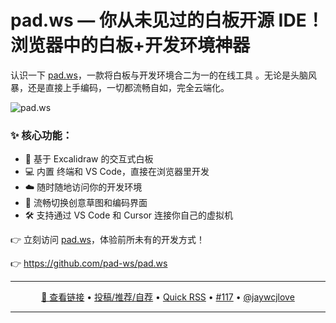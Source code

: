 pad.ws — 你从未见过的白板开源 IDE！浏览器中的白板+开发环境神器
===

认识一下 [pad.ws](https://github.com/pad-ws/pad.ws)，一款将白板与开发环境合二为一的在线工具 。无论是头脑风暴，还是直接上手编码，一切都流畅自如，完全云端化。

![pad.ws](https://github.com/user-attachments/assets/8863bcbb-4236-4eda-a92e-74d1a5ad6c39)

### ✨ 核心功能：

- 🎨 基于 Excalidraw 的交互式白板
- 💻 内置 终端和 VS Code，直接在浏览器里开发
- ☁️ 随时随地访问你的开发环境
- 🔄 流畅切换创意草图和编码界面
- 🛠️ 支持通过 VS Code 和 Cursor 连接你自己的虚拟机

👉 立刻访问 [pad.ws](https://pad.ws/)，体验前所未有的开发方式！

👉 https://github.com/pad-ws/pad.ws

---

<p align="center">
<a href="https://github.com/pad-ws/pad.ws" target="_blank">🔗 查看链接</a> • 
<a href="https://github.com/jaywcjlove/quick-rss/issues/new/choose" target="_blank">投稿/推荐/自荐</a> • 
<a href="https://wangchujiang.com/quick-rss/feeds/index.html" target="_blank">Quick RSS</a> • 
<a href="https://github.com/jaywcjlove/quick-rss/issues/117" target="_blank">#117</a> • 
<a href="https://github.com/jaywcjlove" target="_blank">@jaywcjlove</a>
</p>

---
    